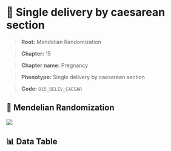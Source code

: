 # 🧪 Single delivery by caesarean section

> **Root:** Mendelian Randomization

> **Chapter:** 15  

> **Chapter name:** Pregnancy

> **Phenotype:** Single delivery by caesarean section  

> **Code:** `O15_DELIV_CAESAR`

## 🧬 Mendelian Randomization  

<img src="/MR/Figures/Forward/O15_DELIV_CAESAR.png"/>

## 📊 Data Table

<CsvTableMRF src="/MR_Data/Forward/O15_DELIV_CAESAR.csv"/>
